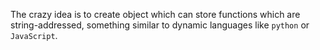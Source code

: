 The crazy idea is to create object which can store functions which are string-addressed, something similar to dynamic languages like `python` or `JavaScript`.
